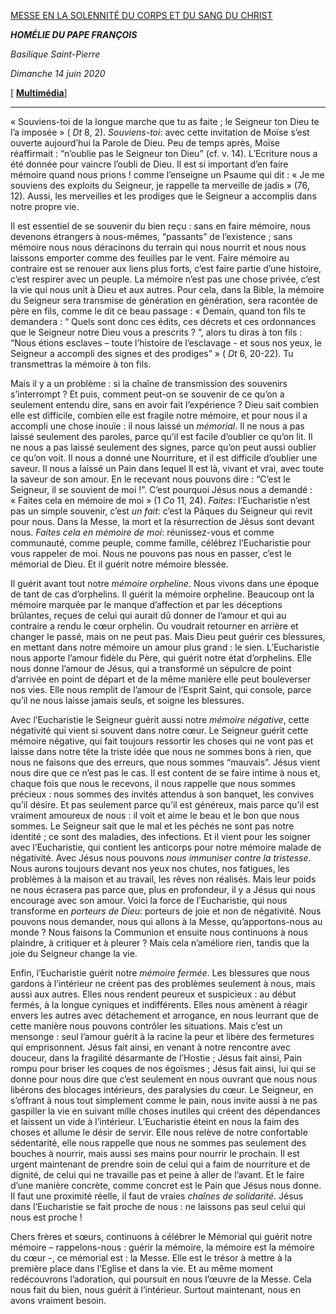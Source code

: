 [MESSE EN LA SOLENNITÉ DU CORPS ET DU SANG DU CHRIST](http://www.vatican.va/news_services/liturgy/libretti/2020/20200614-libretto-corpusdomini.pdf)

***HOMÉLIE DU PAPE FRANÇOIS***

*Basilique Saint-Pierre*

*Dimanche 14 juin 2020*

\[ **[Multimédia](http://w2.vatican.va/content/francesco/fr/events/event.dir.html/content/vaticanevents/fr/2020/6/14/messa-corpusdomini.html)**\]

* * *

« Souviens-toi de la longue marche que tu as faite ; le Seigneur ton Dieu te l’a imposée » ( *Dt* 8, 2). *Souviens-toi*: avec cette invitation de Moïse s’est ouverte aujourd’hui la Parole de Dieu. Peu de temps après, Moïse réaffirmait : “n’oublie pas le Seigneur ton Dieu” (cf. v. 14). L’Ecriture nous a été donnée pour vaincre l’oubli de Dieu. Il est si important d’en faire mémoire quand nous prions ! comme l’enseigne un Psaume qui dit : « Je me souviens des exploits du Seigneur, je rappelle ta merveille de jadis » (76, 12). Aussi, les merveilles et les prodiges que le Seigneur a accomplis dans notre propre vie.

Il est essentiel de se souvenir du bien reçu : sans en faire mémoire, nous devenons étrangers à nous-mêmes, “passants” de l’existence ; sans mémoire nous nous déracinons du terrain qui nous nourrit et nous nous laissons emporter comme des feuilles par le vent. Faire mémoire au contraire est se renouer aux liens plus forts, c’est faire partie d’une histoire, c’est respirer avec un peuple. La mémoire n’est pas une chose privée, c’est la vie qui nous unit à Dieu et aux autres. Pour cela, dans la Bible, la mémoire du Seigneur sera transmise de génération en génération, sera racontée de père en fils, comme le dit ce beau passage : « Demain, quand ton fils te demandera : “ Quels sont donc ces édits, ces décrets et ces ordonnances que le Seigneur notre Dieu vous a prescrits ? ”, alors tu diras à ton fils : “Nous étions esclaves – toute l’histoire de l’esclavage - et sous nos yeux, le Seigneur a accompli des signes et des prodiges” » ( *Dt* 6, 20-22). Tu transmettras la mémoire à ton fils.

Mais il y a un problème : si la chaîne de transmission des souvenirs s’interrompt ? Et puis, comment peut-on se souvenir de ce qu’on a seulement entendu dire, sans en avoir fait l’expérience ? Dieu sait combien elle est difficile, combien elle est fragile notre mémoire, et pour nous il a accompli une chose inouïe : il nous laissé un *mémorial*. Il ne nous a pas laissé seulement des paroles, parce qu’il est facile d’oublier ce qu’on lit. Il ne nous a pas laissé seulement des signes, parce qu’on peut aussi oublier ce qu’on voit. Il nous a donné une Nourriture, et il est difficile d’oublier une saveur. Il nous a laissé un Pain dans lequel Il est là, vivant et vrai, avec toute la saveur de son amour. En le recevant nous pouvons dire : “C’est le Seigneur, il se souvient de moi !”. C’est pourquoi Jésus nous a demandé : « Faites cela en mémoire de moi » (1 *Co* 11, 24). *Faites*: l’Eucharistie n’est pas un simple souvenir, c’est *un fait*: c’est la Pâques du Seigneur qui revit pour nous. Dans la Messe, la mort et la résurrection de Jésus sont devant nous. *Faites cela en mémoire de moi*: réunissez-vous et comme communauté, comme peuple, comme famille, célébrez l’Eucharistie pour vous rappeler de moi. Nous ne pouvons pas nous en passer, c’est le mémorial de Dieu. Et il guérit notre mémoire blessée.

Il guérit avant tout notre *mémoire orpheline*. Nous vivons dans une époque de tant de cas d’orphelins. Il guérit la mémoire orpheline. Beaucoup ont la mémoire marquée par le manque d’affection et par les déceptions brûlantes, reçues de celui qui aurait dû donner de l’amour et qui au contraire a rendu le cœur orphelin. Ou voudrait retourner en arrière et changer le passé, mais on ne peut pas. Mais Dieu peut guérir ces blessures, en mettant dans notre mémoire un amour plus grand : le sien. L’Eucharistie nous apporte l’amour fidèle du Père, qui guérit notre état d’orphelins. Elle nous donne l’amour de Jésus, qui a transformé un sépulcre de point d’arrivée en point de départ et de la même manière elle peut bouleverser nos vies. Elle nous remplit de l’amour de l’Esprit Saint, qui console, parce qu’il ne nous laisse jamais seuls, et soigne les blessures.

Avec l’Eucharistie le Seigneur guérit aussi notre *mémoire négative*, cette négativité qui vient si souvent dans notre cœur. Le Seigneur guérit cette mémoire négative, qui fait toujours ressortir les choses qui ne vont pas et laisse dans notre tête la triste idée que nous ne sommes bons à rien, que nous ne faisons que des erreurs, que nous sommes “mauvais”. Jésus vient nous dire que ce n’est pas le cas. Il est content de se faire intime à nous et, chaque fois que nous le recevons, il nous rappelle que nous sommes précieux : nous sommes des invités attendus à son banquet, les convives qu’il désire. Et pas seulement parce qu’il est généreux, mais parce qu’il est vraiment amoureux de nous : il voit et aime le beau et le bon que nous sommes. Le Seigneur sait que le mal et les péchés ne sont pas notre identité ; ce sont des maladies, des infections. Et il vient pour les soigner avec l’Eucharistie, qui contient les anticorps pour notre mémoire malade de négativité. Avec Jésus nous pouvons *nous immuniser contre la tristesse*. Nous aurons toujours devant nos yeux nos chutes, nos fatigues, les problèmes à la maison et au travail, les rêves non réalisés. Mais leur poids ne nous écrasera pas parce que, plus en profondeur, il y a Jésus qui nous encourage avec son amour. Voici la force de l’Eucharistie, qui nous transforme en *porteurs de Dieu*: porteurs de joie et non de négativité. Nous pouvons nous demander, nous qui allons à la Messe, qu’apportons-nous au monde ? Nous faisons la Communion et ensuite nous continuons à nous plaindre, à critiquer et à pleurer ? Mais cela n’améliore rien, tandis que la joie du Seigneur change la vie.

Enfin, l’Eucharistie guérit notre *mémoire fermée*. Les blessures que nous gardons à l’intérieur ne créent pas des problèmes seulement à nous, mais aussi aux autres. Elles nous rendent peureux et suspicieux : au début fermés, à la longue cyniques et indifférents. Elles nous amènent à réagir envers les autres avec détachement et arrogance, en nous leurrant que de cette manière nous pouvons contrôler les situations. Mais c’est un mensonge : seul l’amour guérit à la racine la peur et libère des fermetures qui emprisonnent. Jésus fait ainsi, en venant à notre rencontre avec douceur, dans la fragilité désarmante de l’Hostie ; Jésus fait ainsi, Pain rompu pour briser les coques de nos égoïsmes ; Jésus fait ainsi, lui qui se donne pour nous dire que c’est seulement en nous ouvrant que nous nous libérons des blocages intérieurs, des paralysies du cœur. Le Seigneur, en s’offrant à nous tout simplement comme le pain, nous invite aussi à ne pas gaspiller la vie en suivant mille choses inutiles qui créent des dépendances et laissent un vide à l’intérieur. L’Eucharistie éteint en nous la faim des choses et allume le désir de servir. Elle nous relève de notre confortable sédentarité, elle nous rappelle que nous ne sommes pas seulement des bouches à nourrir, mais aussi ses mains pour nourrir le prochain. Il est urgent maintenant de prendre soin de celui qui a faim de nourriture et de dignité, de celui qui ne travaille pas et peine à aller de l’avant. Et le faire d’une manière concrète, comme concret est le Pain que Jésus nous donne. Il faut une proximité réelle, il faut de vraies *chaînes de solidarité*. Jésus dans l’Eucharistie se fait proche de nous : ne laissons pas seul celui qui nous est proche !

Chers frères et sœurs, continuons à célébrer le Mémorial qui guérit notre mémoire – rappelons-nous : guérir la mémoire, la mémoire est la mémoire du cœur -, ce mémorial est : la Messe. Elle est le trésor à mettre à la première place dans l’Eglise et dans la vie. Et au même moment redécouvrons l’adoration, qui poursuit en nous l’œuvre de la Messe. Cela nous fait du bien, nous guérit à l’intérieur. Surtout maintenant, nous en avons vraiment besoin.